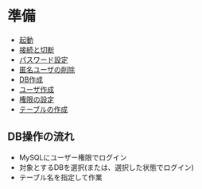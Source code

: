 # 準備

* [起動](01_start)
* [接続と切断](02_connect)
* [パスワード設定](03_password)
* [匿名ユーザの削除](04_del_anonymous)
* [DB作成](05_create_database)
* [ユーザ作成](06_create_user)
* [権限の設定](07_grant)
* [テーブルの作成](08_create_table)

## DB操作の流れ

* MySQLにユーザー権限でログイン
* 対象とするDBを選択(または、選択した状態でログイン)
* テーブル名を指定して作業
